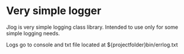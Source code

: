 # Very simple logger

Jlog is very simple logging class library. Intended to use only for some simple logging needs.

Logs go to console and txt file located at ${projectfolder}bin/errlog.txt
